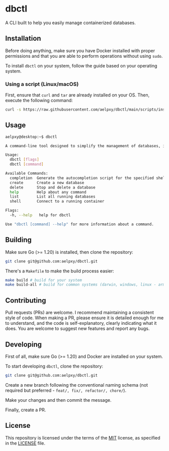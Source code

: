 # dbctl

A CLI built to help you easily manage containerized databases.

## Installation

Before doing anything, make sure you have Docker installed with proper permissions and that you are able to perform operations without using `sudo`.

To install `dbctl` on your system, follow the guide based on your operating system.

### Using a script (Linux/macOS)

First, ensure that `curl` and `tar` are already installed on your OS. Then, execute the following command:

```sh
curl -s https://raw.githubusercontent.com/aelpxy/dbctl/main/scripts/install.sh | bash
```

## Usage

```sh
aelpxy@desktop:~$ dbctl

A command-line tool designed to simplify the management of databases, including creating, deleting, and other operations.

Usage:
  dbctl [flags]
  dbctl [command]

Available Commands:
  completion  Generate the autocompletion script for the specified shell
  create      Create a new database
  delete      Stop and delete a database
  help        Help about any command
  list        List all running databases
  shell       Connect to a running container

Flags:
  -h, --help   help for dbctl

Use "dbctl [command] --help" for more information about a command.

```

## Building

Make sure Go (>= 1.20) is installed, then clone the repository:

```sh
git clone git@github.com:aelpxy/dbctl.git
```

There's a `Makefile` to make the build process easier:

```sh
make build # build for your system
make build-all # build for common systems (darwin, windows, linux - arm64/amd64)
```

## Contributing

Pull requests (PRs) are welcome. I recommend maintaining a consistent style of code. When making a PR, please ensure it is detailed enough for me to understand, and the code is self-explanatory, clearly indicating what it does. You are welcome to suggest new features and report any bugs.

## Developing

First of all, make sure Go (>= 1.20) and Docker are installed on your system.

To start developing `dbctl`, clone the repository:

```sh
git clone git@github.com:aelpxy/dbctl.git
```

Create a new branch following the conventional naming schema (not required but preferred - `feat/, fix/, refactor/, chore/`).

Make your changes and then commit the message.

Finally, create a PR.

## License

This repository is licensed under the terms of the [MIT](./LICENSE)
license, as specified in the [LICENSE](./LICENSE)
file.
